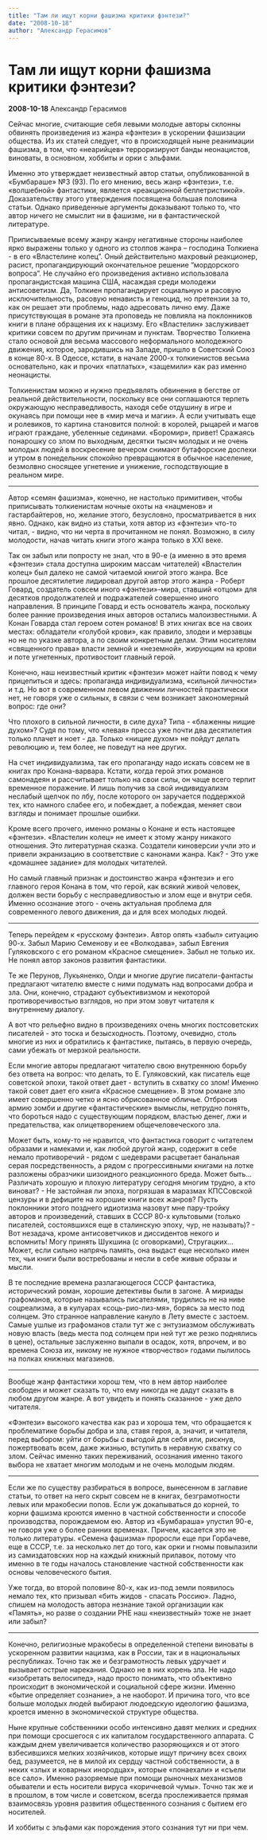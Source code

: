 ```yaml
---
title: "Там ли ищут корни фашизма критики фэнтези?"
date: "2008-10-18"
author: "Александр Герасимов"
---
```


# Там ли ищут корни фашизма критики фэнтези?

**2008-10-18** Александр Герасимов

Сейчас многие, считающие себя левыми молодые авторы склонны обвинять произведения из жанра «фэнтези» в ускорении фашизации общества. Из их статей следует, что в происходящей ныне реанимации фашизма, в том, что «неарийцев» терроризируют банды неонацистов, виноваты, в основном, хоббиты и орки с эльфами.

Именно это утверждает неизвестный автор статьи, опубликованной в «Бумбараше» №3 (93). По его мнению, весь жанр «фэнтези», т.е. «волшебной» фантастики, является «реакционной беллетристикой». Доказательству этого утверждения посвящена большая половина статьи. Однако приведенные аргументы доказывают только то, что автор ничего не смыслит ни в фашизме, ни в фантастической литературе.

Приписываемые всему жанру жанру негативные стороны наиболее ярко выражены только у одного из столпов жанра – господина Толкиена - в его «Властелине колец”. Оный действительно махровый реакционер, расист, пропагандирующий окончательное решение “мордорского вопроса”. Не случайно его произведения активно использовала пропагандистская машина США, насаждая среди молодежи антисоветизм. Да, Толкиен пропагандирует социальную и расовую исключительность, расовую ненависть и геноцид, но претензии за то, как он решает эти проблемы, надо адресовать лично ему. Даже присутствующая в романе эта проповедь не повлияла на поклонников книги в плане обращения их к нацизму. Его «Властелин» заслуживает критики совсем по другим причинам и пунктам. Творчество Толкиена стало основой для весьма массового неформального молодежного движения, которое, зародившись на Западе, пришло в Советский Союз в конце 80-х. В Одессе, кстати, в начале 2000-х толкиенистов весьма основательно, как и прочих «патлатых», «защемили» как раз именно неонацисты.

Толкиенистам можно и нужно предъявлять обвинения в бегстве от реальной действительности, поскольку все они соглашаются терпеть окружающую несправедливость, находя себе отдушину в игре и окунаясь при помощи нее в «мир меча и магии». А если учитывать еще и ролевиков, то картина становится полной: в королей, рыцарей и магов играют граждане, убеленные сединами. «Боромир», привет! Сражаясь понарошку со злом по выходным, десятки тысяч молодых и не очень молодых людей в воскресение вечером снимают бутафорские доспехи и утром в понедельник спокойно превращаются в обычное население, безмолвно сносящее угнетение и унижение, господствующие в реальном мире.

* * *

Автор «семян фашизма», конечно, не настолько примитивен, чтобы приписывать толкиенистам ночные охоты на «нацменов» и гастарбайтеров, но, желание этого, безусловно, просматривается в них явно. Однако, как видно из статьи, хотя автор из «фэнтези» что-то читал, - видно, что ни черта в прочитанном не понял. Возможно, в силу молодости, начав читать книги этого жанра только в ХХI веке.

Так он забыл или попросту не знал, что в 90-е (а именно в это время «фэнтези» стала доступна широким массам читателей) «Властелин колец» был далеко не самой читаемой книгой этого жанра. Все прошлое десятилетие лидировал другой автор этого жанра - Роберт Говард, создатель совсем иного «фэнтези»-мира, ставший «отцом» для десятков продолжателей и подражателей совершенно иного направления. В принципе Говард и есть основатель жанра, поскольку более ранние произведения иных авторов остались малоизвестными. А Конан Говарда стал героем сотен романов! В этих книгах все на своих местах: обладатели «голубой крови», как правило, злодеи и мерзавцы но не по указке автора, а по своим конкретным делам. Этим носителям «священного права» власти земной и «неземной», жирующим на крови и поте угнетенных, противостоит главный герой.

Конечно, наш неизвестный критик «фэнтези» может найти повод к чему прицепиться и здесь: пропаганда индивидуализма, «сильной личности» и т.д. Но вот в современном левом движении личностей практически нет, не говоря уже о сильных, в связи с чем возникает закономерный вопрос: где они?

Что плохого в сильной личности, в силе духа? Типа - «блаженны нищие духом»? Судя по тому, что «левая» пресса уже почти два десятилетия только плачет и ноет - да. Только «нищие духом» не пойдут делать революцию и, тем более, не поведут на нее других.

На счет индивидуализма, так его пропаганду надо искать совсем не в книгах про Конана-варвара. Кстати, когда герой этих романов самонадеян и рассчитывает только на свои силы, он чаще всего терпит временное поражение. И лишь получив за свой индивидуализм неслабый щелчок по лбу, после которого он заручается поддержкой тех, кто намного слабее его, и побеждает, а побеждая, меняет свои взгляды и понимает прошлые ошибки.

Кроме всего прочего, именно романы о Конане и есть настоящее «фэнтези». «Властелин колец» не имеет к этому жанру никакого отношения. Это литературная сказка. Создатели киноверсии учли это и привели экранизацию в соответствие с канонами жанра. Как? - Это уже «домашнее задание» для молодых читателей.

Но самый главный признак и достоинство жанра «фэнтези» и его главного героя Конана в том, что герой, как всякий живой человек, должен вести борьбу с несправедливостью и злом еще и внутри себя. Именно осознание этого - очень актуальная проблема для современного левого движения, да и для всех молодых людей.

* * *

Теперь перейдем к «русскому фэнтези». Автор опять «забыл» ситуацию 90-х. Забыл Марию Семенову и ее «Волкодава», забыл Евгения Гуляковского с его романом «Красное смещение». Забыл не только их. Не понял автор законов развития фантастики.

Те же Перунов, Лукьяненко, Олди и многие другие писатели-фантасты предлагают читателю вместе с ними подумать над вопросами добра и зла. Они, конечно, страдают субъективизмом и некоторой противоречивостью взглядов, но при этом зовут читателя к внутреннему диалогу.

А вот что рельефно видно в произведениях очень многих постсоветских писателей - это тоска и безысходность. Поэтому, очевидно, столь многие из них и обратились к фантастике, пытаясь, в первую очередь, сами убежать от мерзкой реальности.

Если многие авторы предлагают читателю свою внутреннюю борьбу без ответа на вопрос: что делать, то Е. Гуляковский, как писатель еще советской эпохи, такой ответ дает - вступить в схватку со злом! Именно такой совет дает его книга «Красное смещение». В этом романе зло имеет совершенно четко и ясно обрисованное обличье. Отбросив армию зомби и другие «фантастические» вымыслы, нетрудно понять, что бороться надо с существующим порядком, властью денег, лжи и предательства, как олицетворением общечеловеческого зла.

Может быть, кому-то не нравится, что фантастика говорит с читателем образами и намеками и, как любой другой жанр, содержит в себе немало противоречий - рядом с шедеврами расцветает банальная серая посредственность, а рядом с прогрессивными книгами на лотке разложены образчики шизоидного реакционного бреда. Может быть... Различать хорошую и плохую литературу сегодня многим трудно, а кто виноват? - Не застойная ли эпоха, погрязшая в маразмах КПССовской цензуры и в дефиците на хорошие книги всех жанров? Пусть поклонники этого позднего идиотизма назовут мне пару-тройку авторов и произведений, ставших в СССР 80-х культовыми (только писателей, состоявшихся еще в сталинскую эпоху, чур, не называть)? - Вот незадача, кроме антисоветчиков и диссидентов некого и вспомнить! Могу принять Шукшина (с оговорками), Стругацких... Может, если сильно напрячь память, она выдаст еще несколько имен тех, чьи книги были востребованы и несли в себе живые образы и мысли.

В те последние времена разлагающегося СССР фантастика, исторический роман, хорошие детективы были в загоне. А мириады графоманов, которые назывались писателями, трудились не на ниве соцреализма, а в кулуарах «соць-рио-лиз-мя», борясь за место под солнцем. Это странное направление кануло в Лету вместе с застоем. Самые ушлые из графоманов стали тут же с энтузиазмом обслуживать новую власть (ведь места под солнцем при ней тут же резко поднялись в цене), остальные заслуженно выпали в осадок, хотя, впрочем, и во времена Союза их, никому не нужное «творчество» годами пылилось на полках книжных магазинов.

* * *

Вообще жанр фантастики хорош тем, что в нем автор наиболее свободен и может сказать то, что ему никогда не дадут сказать в любом другом жанре. А вот увидеть и понять сказанное - уже дело читателя.

«Фэнтези» высокого качества как раз и хороша тем, что обращается к проблематике борьбы добра и зла, ставя героя, а, значит, и читателя, перед выбором: уйти от борьбы с выгодой для себя или, рискнув, пожертвовать всем, даже жизнью, вступить в неравную схватку со злом. Сейчас именно таких переживаний, осознания именно такого выбора не хватает многим молодым и не очень молодым людям.

* * *

Если же по существу разбираться в вопросе, вынесенном в заглавие статьи, то ответ на него скрыт совсем не в книгах, безграмотности левых или мракобесии попов. Если уж докапываться до корней, то корни фашизма кроются именно в частной собственности и способе производства, порождаемом ею. Автор из «Бумбараша» упустил 90-е, не говоря уже о более ранних временах. Причем, касается это не только литературы. «Семена фашизма» проросли еще при Горбачеве, еще в СССР, т.е. за несколько лет до того, как орки и гномы повылазили из самиздатовских нор на каждый книжный прилавок, потому что именно в те годы началось становление частной собственности как основы человеческого бытия.

Уже тогда, во второй половине 80-х, как из-под земли появилось немало тех, кто призывал «бить жидов - спасать Россию». Ладно, спишем на молодость автора незнание такой организации как «Память», но разве о создании PHE наш «неизвестный» тоже не знает или забыл?

* * *

Конечно, религиозные мракобесы в определенной степени виноваты в ускоренном развитии нацизма, как в России, так и в национальных республиках. Точно так же и безграмотность левых удручает и вызывает острые нарекания. Однако не в них корень зла. Не надо «изобретать велосипед», надо просто понимать, что объективно происходит в экономической и социальной сфере жизни. Именно «бытие определяет сознание», а не наоборот. И причина того, что все больше молодых людей выбирают людоедскую идеологию фашизма, кроется именно в экономической структуре общества.

Ныне крупные собственники особо интенсивно давят мелких и средних при помощи сросшегося с их капиталом государственного аппарата. С каждым днем увеличивается количество разоряющихся и от этого взбесившихся мелких хозяйчиков, которые ищут причину всех своих бед, разумеется, не в милой их сердцу частной собственности, а в неких «злых и коварных инородцах», которые «понаехали» и «съели все сало». Именно разоряемые при помощи рыночных механизмов обыватели и есть носители вируса «коричневой чумы». Точно так же и в прошлом, в том числе и советском, всегда прослеживается прямая взаимосвязь уровня развития общественного сознания с бытием его носителей.

И хоббиты с эльфами как порождения этого сознания тут ни при чем.